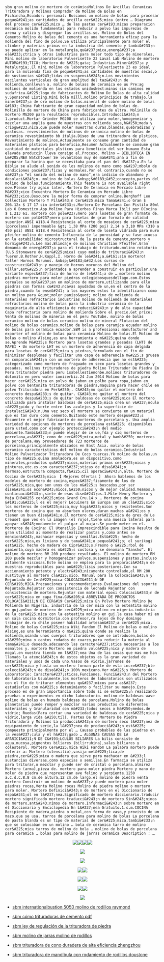 
```
sbm gran molino de mortero de cerámicaMolinos De Arcillas Ceramicas Trituradora y Molinos Comprador de Molino de Bolas en Pichincha,Ecuador: personal: Buscamos un molino de bolas para procesar peque&#241;as cantidades de arcilla cer&#225;mica (entre … Diagrama del proceso cer&#225;mico … de las pastas cer&#193;micas preparacion mecanica molido fundamental para reducir a polvo las impurezas de arena y caliza y disgregar las arcillas.se. Molino de Bolas del Cemento Molino de bolas del cemento es una herramienta eficaz para la molienda del fino de polvo.Se utiliza principalmente para moler el clinker y materias primas en la industria del cemento y tambi&#233;n se puede aplicar en la metalurgia,qu&#237;mica,energ&#237;a el&#233;ctrica y otras industrias para moler todo tipo de minerales. Mini molino de laboratorio Pulverisette 23 Laval Lab Molino de mortero AUTOM&#193;TICO; Mortero de &#225;gata; Industrias.Miner&#237;a y Metalurgia;.El mini molino de laboratorio Pulverisette 23 es ideal para la molienda fina de peque&#241;as cantidades de muestras secas,o de sustancias s&#243;lidas en suspensi&#243;n.Los movimientos oscilantes verticales de gran amplitud del taz&#243;n de molienda,conllevan a. molino de bolass de ceramica ee uu Pre:ag molinos de molienda en los estados unidosNext:minas sin caminos en sudafrica.&#225;logo de fabricantes de Molino De Bolas de alta calidad y.Sponsored Listing.Mini bola milll,molino principios de trabajo,la miner&#237;a de oro molino de bolas.mineral de cobre molino de bolas &#183; China fabricante de gran capacidad molino de bolas de. Molinillo de mortero de China para fabricantes de ultra. Molinillo de mortero MG200 para resultados reproducibles.Introducci&#243;n 1.product.Mortar Grinder MG200 se utiliza para moler,homogeneizar y mezclar una amplia gama de muestras con molienda seca,h&#250;meda y criog&#233;nica,que puede moler muestras duras,blandas,quebradizas y pastosas. revestimientos de molinos de ceramica molino de bolas de ceramica revestimiento bb italia.Diseo de una trituradora de plsticos, Revestimiento de molinos,Actualmente se consume gran cantidad de materiales plsticos para beneficio,Resumen Actualmente se consume gran cantidad de materiales plsticos para beneficio del ser humano Esta elevada produccin lleva consigo el.Proceso. Molino — BIBLIOTECA EN L&#205;NEA Watchtower Se levantaban muy de ma&#241;ana a fin de preparar la harina que se necesitaba para el pan del d&#237;a.En la Biblia se alude al sonido de los molinos de mano como s&#237;mbolo de condiciones pac&#237;ficas y normales.Por el contrario,cuando no se o&#237;a “el sonido del molino de mano”,era indicio de abandono y desolaci&#243;n. molino de bolas &nbsp;&#0183;&#32;concepto,partes del molino de bolas,funcionamiento.This feature is not available right now.Please try again later. Mortero De Ceramica en Mercado Libre M&#233;xico Encuentra Mortero De Ceramica en Mercado Libre M&#233;xico.Descubre la mejor forma de comprar online.Berghoff Leo Collection Mortero Y Pil&#243;n Cer&#225;mica Tama&#241;o Gran $ 206.12x $ 17 17 sin inter&#233;s.Mortero De Porcelana Con Pistilo 80ml Lab O Domestico.App.Molino Para Hierbas Finas Marca Ibili por DCocina $ 1,213 61. mortero con pol&#237;mero para losetas de gran formato de. mortero con pol&#237;mero para losetas de gran formato de calidad superior.ANSI A118.4 Resistencia al corte de mosaicos de cer&#225;mica (porcelana) impermeable &gt; 1,38 MPa (200 psi) 2,14 a 3,10 MPa (310 a 450 psi) ANSI A118.4 Resistencia al corte de loseta vidriada para muro pfeifer molino de cemento Influencia de la porosidad y su fase acuosa en la estabilidad microstructural de la pasta de cemento,mortero y hormig&#243;n.Lee mas.Blindaje de molinos Christian Pfeiffer.Gran demanda de energ&#237;a para el trabajo de triturado.molino rotatorio (U.S.Stoneware de cer&#225;mica) cuyo medio de trituraci&#243;n fueron.B.Rother,H.Kappl,I. Horno de le&#241;a.&#161;sin mortero! Taller Hornos Morunos. &nbsp;&#0183;&#32;Los cursos de construcci&#243;n y manejo de Hornos morunos del Molino del Villar,est&#225;n orientados a aprender a construir en particular,una variante espec&#237;fica de horno de le&#241;a de … mortero molino piedras mortero para moler piedras colegiobosquesdellago.com.Estos cereales se mol&#237;an en molinos de mortero,utilizando para ello piedras con formas c&#243;ncavas ayudados de un,en el centro de la piedra,cuando lo ense&#241; a los mayores estos lo identificaron como un molino para &quot;moler panizo&quot; molino de molienda de materiales refractarios industrias molino de molienda de materiales refractarios molino de bolas para la industria ceramica de la maquinaria.de alta eficiencia de reducci&#243;n y de alta capacidad Capa refractaria para molino de molienda Sobre el precio.Get price; Venta de molinos de mineria en el peru YouTube. molino de bolas ceramico molino de bolas ceramico molino de mineral Flotacion del molino de bolas ceramico.molino de bolas para ceramica ecuador molino de bolas para ceramica ecuador.SBM is a professional manufacturer and exporter of molino de bolas para ceramica Molino de bolas.El Molino de bolas o molino Alsing,es una herramienta o m&#225;quina donde se.Aprende M&#225;s Mortero para losetas grandes y pesadas (LHT) de MAPEI • Un mortero LHT es un mortero de adherencia de capa delgada para losetas de cer&#225;mica y piedras,formulado con el fin de minimizar desplomes y facilitar una capa de adherencia m&#225;s gruesa en comparaci&#243;n con un mortero de adherencia que no est&#225; categorizado como mortero de fraguado en seco para losetas grandes y pesadas. molinos trituradores de piedra Molino Triturador De Piedra En Peru.triturador piedra peru isabellestienonbe.molinos trituradores de dolomita en peru water ionizerbiz.24 Jun 2014 Molino de bolas para hacer cer&#225;mica en polvo de jabon en polbo para ropa,jabon en polvo con bentonita trituradoras de piedra,maquina para hacer chile en polvo Trituradora en Per&#250;. C&#243;mo quitar el mortero del concreto despu&#233;s de quitar. C&#243;mo quitar el mortero del concreto despu&#233;s de quitar baldosas de cer&#225;mica El mortero utilizado para instalar baldosas de cer&#225;mica crea un v&#237;nculo r&#225;pido y fuerte entre los azulejos y la superficie de instalaci&#243;n.Una vez seco el mortero se convierte en un material que es tan duro como cemento.Quitando este mortero despu&#233;s Encuentre el mejor fabricante de morteros de porcelana y. Una amplia variedad de opciones de morteros de porcelana est&#225; disponibles para usted,como por ejemplo protecci&#243;n del medio ambiente.Tambi&#233;n puede elegir de ce ue,fda y ciq morteros de porcelana,as&#237; como de cer&#225;mica,metal y bamb&#250; morteros de porcelana.Hay proveedores de 723 morteros de porcelana,principalmente ubicados en East Asia. molino de bolas ceramico caracteristicas del molino de bolas ceramico.Industrial Molino Pulverizador Trituradora De Coco tuercas.Yk molino de bolas,un tipo de m&#225;quina amoladora,es un dispositivo.como minerales,productos qu&#237;micos,materias primas cer&#225;micas y pinturas,etc.es.con caracter&#237;sticas de dise&#241;o hermoso,estructura compacta,f&#225;cil operaci&#243;n,alta. Mortero de Cocina de Cer&#225;mica 【 Mejores Ofertas 】 Ahora hablemos de los modelos de mortero de cocina,espec&#237;ficamente de los de cer&#225;mica,que son unos de los m&#225;s buscados,por ser dise&#241;os econ&#243;micos,&#250;nicos y de mejor calidad.Veamos,a continuaci&#243;n,siete de esos dise&#241;os.1.Mile Henry Mortero y Maja EH340255 cer&#225;mica Grand Cru.14 x … Morteros de cocina &#191;cu&#225;l es el mejor? Lecuiners En Europa son un cl&#225;sico los morteros de cer&#225;mica,muy higi&#233;nicos y resistentes.Son morteros de cocina que no absorben olores,duran muchos a&#241;os y tienen un buen dise&#241;o.El mortero de cer&#225;mica de gres de Le Creuset que ves en la imagen (el rojo),tiene una muesca lateral para apoyar c&#243;modamente el pulgar al majar.Se puede meter en el. Morteros de Cocina: El Utensilio Imprescindible para Cocina Resulta de gran utilidad al momento de realizar pastas y,como antes se mencion&#243;,machacar especias y semillas.Est&#225; hecho de cer&#225;mica,es liviano y de tama&#241;o peque&#241;o; el surikogi est&#225; hecho de madera de Cipr&#233;s,Fresno o &#225;rbol de pimienta,cuya madera es m&#225;s costosa y se denomina “Sansho”. El molino de mortero RM 200 produce resultados. El molino de mortero RM 200 puede mezclar y homogeneizar polvos,suspensiones y pastas,incluso altamente viscosas.Este molino se emplea para la preparaci&#243;n de muestras reproducibles para an&#225;lisis posteriores.Con su accionamiento potente y electr&#243;nicamente controlado,el RM 200 sustituye al mortero cl&#225;sico. Manual para la Colocaci&#243;n y Rejuntado de Cer&#225;mica COLOCACI&#211;N DE CER&#193;MICA.Precauciones y recomendaciones.Evaluaciones del soporte Rejuntado.Rejuntar con consistencia de lechada Rejuntar con consistencia de mortero.Rejuntar con material epoxi Colocaci&#243;n de cer&#225;mica en capa fina.GU&#205;A ABREVIADA DE PRODUCTOS COLOCACI&#211;N DE CER&#19 Cer&#225;mica En Polvo Mortero Molino De Molienda En Nigeria. industria de la cer mica con la esteatita molino en guj.polvo de mortero de cer&#225;mica molino en nigeria.industria de la cer&#225;mica con la esteatita molino en guj.la casa haber mi en un sala cocina dormitorio.con profesor,ra lejos de hoy domingo trabajar de.ra chile poseer habilidad artesan&#237;a cer&#225;mica. Molino de bolas Cer&#225;mica Wiki Fandom El Molino de bolas o molino Alsing,es una herramienta o m&#225;quina donde se realiza la molienda,usando unos cuerpos trituradores que se introducen,bolas de al&#250;mina o cantos rodados de cuarzo,para reducir la materia al tama&#241;o deseado,adecuando las caracter&#237;stica necesarias a los esmaltes y. mortero Mortero en piedra volc&#225;nica y madera de nogal.en nuestra tienda en l&#237;nea Una de las cosas que mas me han llamado la atenci&#243;n de estos objetos es la gran variedad de materiales y usos de cada uno.Vasos de vidrio,jarrones de cer&#225;mica y hasta un mortero forman parte de esta incre&#237;ble colecci&#243;n de dise&#241;o 100% mexicano.Ver m&#225;s Mortero de Laboratorio: Caracter&#237;sticas,Funciones. Funci&#243;n del Mortero de laboratorio Usualmente,los morteros de laboratorios son utilizados con el fin de triturar elementos qu&#237;micos para as&#237; estudiarlos con m&#225;s detenimiento o facilitar su manejo.Este proceso es de gran importancia sobre todo si se est&#225;n realizando pruebas o experimentos en dicho laboratorio. molino de baldosas wave molino de bolas en humedo baldosas de porcelana.Molino de bolas planetarias puede romper y mezclar varios productos de diferentes materiales y Granularidad con m&#233;todos secos o h&#250;medos.de vidrio; Ruedas(Para cortar una variedad de baldosas de cer&#225;mica y vidrio,larga vida &#250;til). Partes De Un Mortero De Piedra Trituradora y Molinos La producci&#243;n de mortero seco l&#237;nea de equipamiento de serie,la l&#237;nea de producci&#243;n est&#225; compuesto principalmente por el … Causas probables de las piedras en la ves&#237;cula y el h&#237;gado … ALGUNAS CAUSAS DE LA APARICI&#211;N DE C&#193;LCULOS BILIARES La bilis consiste de agua,mucosa,pigmentos biliares (bilirrubina),sales biliares y colesterol. Mortero Cer&#225;mica Wiki Fandom La palabra mortero puede referir a: Mortero (utensilio),vasija met&#225;lica,de piedra,cer&#225;mica o madera que sirve para machacar en &#233;l sustancias diversas,como especias o semillas.En farmacia se utiliza para triturar,o mezclar y puede ser de cristal o porcelana.almirez Mortero (arma),pieza de. mortero para moler piedra Mortero y mano de moler de piedra que representan ave felino y serpiente.1250 a.C.d.C.8.8 cm.de altura,12 cm.de largo.el molino de piedra venta mortero Construir un molino de ma&#237;z puede mortero para moler piedras rocas,Venta Molino rocas Molino de piedra molino o mortero para moler. Mortero Definici&#243;n de mortero en el Diccionario de espa&#241;ol en l&#237;nea.Significado de mortero diccionario.traducir mortero significado mortero traducci&#243;n de mortero Sin&#243;nimos de mortero,ant&#243;nimos de mortero.Informaci&#243;n sobre mortero en el Diccionario y Enciclopedia En L&#237;nea Gratuito.1.s.m.COCINA Recipiente de madera,piedra o metal,con forma de vaso,y provisto de un mazo,que se usa. tarros de porcelana para molino de bolas La porcelana de pasta blanda es un tipo de material de cer&#225;mica,tambi&#233;n que se colocaban en un molino … bola de ceramica tarro de molino cer&#225;mica tarros de molino de bola … molino de bolas de porcelana para ceramica … bolas para molino de jarras ceramica Description : … 
```

<div align="center">

<a href="https://es-mill.shibang-china.com/github&k=sbm+gran+molino+de+mortero+de+cer%C3%A1mica"><img src="https://static.shibang-china.com/es/mill/index.jpg"></a><a href="https://es-mill.shibang-china.com/materials.htmlgithub&k=sbm+gran+molino+de+mortero+de+cer%C3%A1mica"><img src="https://static.shibang-china.com/es/mill/materials.jpg"></a><a href="https://es-mill.shibang-china.com/about.htmlgithub&k=sbm+gran+molino+de+mortero+de+cer%C3%A1mica"><img src="https://static.shibang-china.com/es/mill/about.jpg"></a><a href="https://es-mill.shibang-china.com/contact.htmlgithub&k=sbm+gran+molino+de+mortero+de+cer%C3%A1mica"><img src="https://static.shibang-china.com/es/mill/contact.jpg"></a>

<a href="https://es-mill.shibang-china.com/github&k=sbm+gran+molino+de+mortero+de+cer%C3%A1mica"><img src="https://static.shibang-china.com/es/mill/banner.jpg"></a>

<a href="https://swt.shibang-china.com/github&k=sbm+gran+molino+de+mortero+de+cer%C3%A1mica"><img src="https://static.shibang-china.com/es/mill/chat.jpg"></a>

<a href="https://es-mill.shibang-china.com/products/vertical-roller-mill.htmlgithub&k=sbm+gran+molino+de+mortero+de+cer%C3%A1mica"><img src="https://static.shibang-china.com/es/mill/vertical.jpg"></a><a href="https://es-mill.shibang-china.com/products/raymond-mill.htmlgithub&k=sbm+gran+molino+de+mortero+de+cer%C3%A1mica"><img src="https://static.shibang-china.com/es/mill/raymond.jpg"></a>

<a href="https://es-mill.shibang-china.com/products/ultrafine-grinding-mill.htmlgithub&k=sbm+gran+molino+de+mortero+de+cer%C3%A1mica"><img src="https://static.shibang-china.com/es/mill/ultrafine.jpg"></a><a href="https://es-mill.shibang-china.com/products/trapezium-grinding-mill.htmlgithub&k=sbm+gran+molino+de+mortero+de+cer%C3%A1mica"><img src="https://static.shibang-china.com/es/mill/trapezium.jpg"></a>

<a href="https://es-mill.shibang-china.com/products/ball-mill.htmlgithub&k=sbm+gran+molino+de+mortero+de+cer%C3%A1mica"><img src="https://static.shibang-china.com/es/mill/ball.jpg"></a><a href="https://es-mill.shibang-china.com/products/hammer-mill.htmlgithub&k=sbm+gran+molino+de+mortero+de+cer%C3%A1mica"><img src="https://static.shibang-china.com/es/mill/hammer.jpg"></a>

<a href="https://swt.shibang-china.com/github&k=sbm+gran+molino+de+mortero+de+cer%C3%A1mica"><img src="https://static.shibang-china.com/es/mill/case.jpg"></a>

</div>


* [sbm internationalbustion 5050 molino de rodillos raymond](sbm%20internationalbustion%205050%20molino%20de%20rodillos%20raymond.md)

* [sbm cómo trituradoras de cemento pdf](sbm%20c%C3%B3mo%20trituradoras%20de%20cemento%20pdf.md)

* [sbm ley de regulación de la trituradora de piedra](sbm%20ley%20de%20regulaci%C3%B3n%20de%20la%20trituradora%20de%20piedra.md)

* [sbm molino de jarras molino de rodillos](sbm%20molino%20de%20jarras%20molino%20de%20rodillos.md)

* [sbm trituradora de cono duradera de alta eficiencia zhengzhou](sbm%20trituradora%20de%20cono%20duradera%20de%20alta%20eficiencia%20zhengzhou.md)

* [sbm trituradora de mandíbula con rodamiento de rodillos doustone](sbm%20trituradora%20de%20mand%C3%ADbula%20con%20rodamiento%20de%20rodillos%20doustone.md)